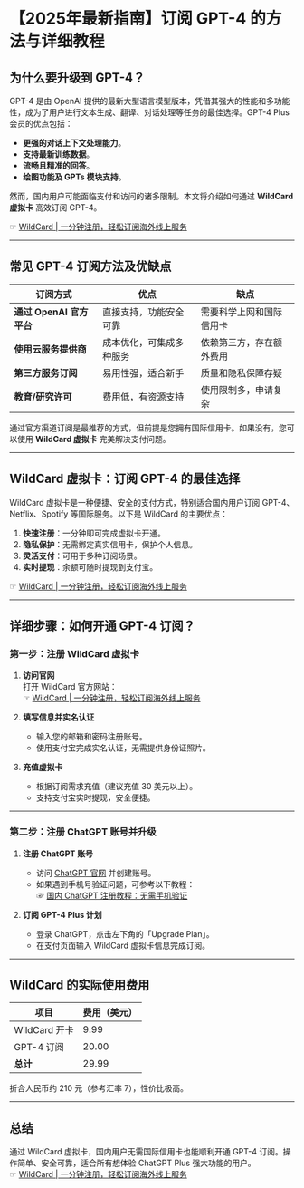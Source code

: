 # 【2025年最新指南】订阅 GPT-4 的方法与详细教程

## 为什么要升级到 GPT-4？

GPT-4 是由 OpenAI 提供的最新大型语言模型版本，凭借其强大的性能和多功能性，成为了用户进行文本生成、翻译、对话处理等任务的最佳选择。GPT-4 Plus 会员的优点包括：
- **更强的对话上下文处理能力**。
- **支持最新训练数据**。
- **流畅且精准的回答**。
- **绘图功能及 GPTs 模块支持**。

然而，国内用户可能面临支付和访问的诸多限制。本文将介绍如何通过 **WildCard 虚拟卡** 高效订阅 GPT-4。

☞ [WildCard | 一分钟注册，轻松订阅海外线上服务](https://bit.ly/bewildcard)

---

## 常见 GPT-4 订阅方法及优缺点

| 订阅方式                  | 优点                         | 缺点                       |
|---------------------------|------------------------------|----------------------------|
| **通过 OpenAI 官方平台** | 直接支持，功能安全可靠       | 需要科学上网和国际信用卡   |
| **使用云服务提供商**      | 成本优化，可集成多种服务     | 依赖第三方，存在额外费用   |
| **第三方服务订阅**        | 易用性强，适合新手          | 质量和隐私保障存疑         |
| **教育/研究许可**         | 费用低，有资源支持          | 使用限制多，申请复杂       |

通过官方渠道订阅是最推荐的方式，但前提是您拥有国际信用卡。如果没有，您可以使用 **WildCard 虚拟卡** 完美解决支付问题。

---

## WildCard 虚拟卡：订阅 GPT-4 的最佳选择

WildCard 虚拟卡是一种便捷、安全的支付方式，特别适合国内用户订阅 GPT-4、Netflix、Spotify 等国际服务。以下是 WildCard 的主要优点：
1. **快速注册**：一分钟即可完成虚拟卡开通。
2. **隐私保护**：无需绑定真实信用卡，保护个人信息。
3. **灵活支付**：可用于多种订阅场景。
4. **实时提现**：余额可随时提现到支付宝。

☞ [WildCard | 一分钟注册，轻松订阅海外线上服务](https://bit.ly/bewildcard)

---

## 详细步骤：如何开通 GPT-4 订阅？

### 第一步：注册 WildCard 虚拟卡

1. **访问官网**  
   打开 WildCard 官方网站：  
   ☞ [WildCard | 一分钟注册，轻松订阅海外线上服务](https://bit.ly/bewildcard)

2. **填写信息并实名认证**  
   - 输入您的邮箱和密码注册账号。
   - 使用支付宝完成实名认证，无需提供身份证照片。

3. **充值虚拟卡**  
   - 根据订阅需求充值（建议充值 30 美元以上）。
   - 支持支付宝实时提现，安全便捷。

---

### 第二步：注册 ChatGPT 账号并升级

1. **注册 ChatGPT 账号**  
   - 访问 [ChatGPT 官网](https://chat.openai.com/) 并创建账号。
   - 如果遇到手机号验证问题，可参考以下教程：  
     ☞ [国内 ChatGPT 注册教程：无需手机验证](https://puputeju.com/how_to_register_chatgpt_without_phone/)

2. **订阅 GPT-4 Plus 计划**  
   - 登录 ChatGPT，点击左下角的「Upgrade Plan」。
   - 在支付页面输入 WildCard 虚拟卡信息完成订阅。

---

## WildCard 的实际使用费用

| 项目          | 费用（美元） |
|---------------|-------------|
| WildCard 开卡 | 9.99        |
| GPT-4 订阅   | 20.00       |
| **总计**     | 29.99       |

折合人民币约 210 元（参考汇率 7），性价比极高。

---

## 总结

通过 WildCard 虚拟卡，国内用户无需国际信用卡也能顺利开通 GPT-4 订阅。操作简单、安全可靠，适合所有想体验 ChatGPT Plus 强大功能的用户。  
☞ [WildCard | 一分钟注册，轻松订阅海外线上服务](https://bit.ly/bewildcard)
